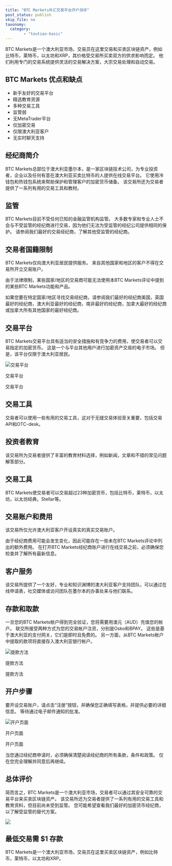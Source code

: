 ```yaml
---
title: "BTC Markets外汇交易平台开户测评"
post_status: publish
skip_file: no
taxonomy:
  category:
        - "toutiao-basic"
---
```


BTC Markets是一个澳大利亚市场，交易员在这里交易和买卖区块链资产，例如比特币，莱特币，以太坊和XRP，其价格受交易所买卖双方的供求影响而定。 他们利用专门的交易系统提供灵活的交易解决方案，大宗交易处理和自动交易。

## BTC Markets 优点和缺点

- 新手友好的交易平台
- 精选教育资源
- 多种交易工具
- 监管弱
- 无MetaTrader平台
- 仅加密交易
- 仅限澳大利亚客户
- 无实时聊天支持

## 经纪商简介

BTC Markets总部位于澳大利亚墨尔本，是一家区块链技术公司，为专业投资者，企业以及任何有意在澳大利亚买卖比特币的人提供在线交易平台。 它使用冷钱包和热钱包系统来帮助保护和管理客户的加密货币储备。 该交易所还为交易者提供了一系列有用的交易工具和教材。

## 监管

BTC Markets目前不受任何已知的金融监管机构监管。 大多数专家和专业人士不会与不受监管的经纪商进行交易，因为他们无法为受监管的经纪公司提供相同的保护。 请参阅我们最好的交易经纪商，了解其他受监管的经纪商。

## 交易者国籍限制

BTC Markets仅向澳大利亚居民提供服务。 来自其他国家和地区的客户不得在交易所开立交易账户。

由于法律限制，某些国家/地区的交易商可能无法使用本BTC Markets评论中提到的某些BTC Markets功能和产品。

如果您要在特定国家/地区寻找交易经纪商，请参阅我们最好的经纪商美国，英国最好的经纪商，澳大利亚最好的经纪商，南非最好的经纪商，加拿大最好的经纪商或加拿大所有其他国家的最好经纪商。

## 交易平台

BTC Markets交易平台具有适当的安全措施和有竞争力的费用，使交易者可以交易指定的加密货币。 这是一个与平台其他用户进行加密资产交易的电子市场。 但是，该平台仅限于澳大利亚居民。

![交易平台](https://cdn.fendou.la/funstoutiao/2020/11/BTC-Markets-Review-Trading-Platform-.jpg "交易平台")

交易平台

交易平台

## 交易工具

交易者可以使用一些有用的交易工具，这对于无缝交易体验至关重要，包括交易API和OTC-desk。

## 投资者教育

该交易所为交易者提供了丰富的教育材料选择，例如新闻，文章和不错的常见问题解答部分。

## 交易工具

BTC Markets使交易者可以交易超过23种加密货币，包括比特币，莱特币，以太坊，以太坊经典，Stellar等。

## 交易账户和费用

该交易所仅允许澳大利亚客户开设真实的真实交易账户。

由于经纪商费用可能会发生变化，因此可能存在一些未在BTC Markets评论中列出的额外费用。 在打开BTC Markets经纪商账户进行在线交易之前，必须确保您检查并了解所有最新信息。

## 客户服务

该交易所提供了一个友好，专业和知识渊博的澳大利亚客户支持团队，可以通过在线申请表，社交媒体或访问团队在墨尔本的办事处来与他们联系。

## 存款和取款

一旦您的BTC Markets帐户得到完全验证，您将需要用澳元（AUD）充值您的帐户。 联交所接受两种方式为您的交易帐户注资，分别是Osko和BPAY。 这些是基于澳大利亚的支付网关，它们是即时且免费的。 另一方面，从BTC Markets帐户中提取的款项将直接存入澳大利亚银行帐户。

![提款方法](https://cdn.fendou.la/funstoutiao/2020/11/BTC-Markets-Review-Withdrawal-Methods-.jpg "提款方法")

提款方法

提款方法

## 开户步骤

要开设交易账户，请点击“注册”按钮，并确保您正确填写表格，并提供必要的详细信息。 等待通过电子邮件通知的批准。

![开户页面](https://cdn.fendou.la/funstoutiao/2020/11/BTC-Markets-Account-Opening-Page.jpg "开户页面")

开户页面

开户页面

当您通过经纪商申请时，必须确保清楚阅读经纪商的所有条款，条件和政策。 仅在您完全理解并同意后再继续。

## 总体评价

简而言之，BTC Markets是一个澳大利亚市场，交易者可以通过其安全可靠的交易平台来买卖区块链资产。 该交易所还为交易者提供了一系列有用的交易工具和教育资料，但目前尚未受到监管。 您可能希望查看我们最好的加密货币经纪商，以了解受监管的替代方案。

![](https://cdn.fendou.la/funstoutiao/2020/11/BTC-Markets-Logo.png)

## 最低交易需 **$1** 存款

BTC Markets是一个澳大利亚市场，交易员在这里买卖区块链资产，例如比特币，莱特币，以太坊和XRP。
